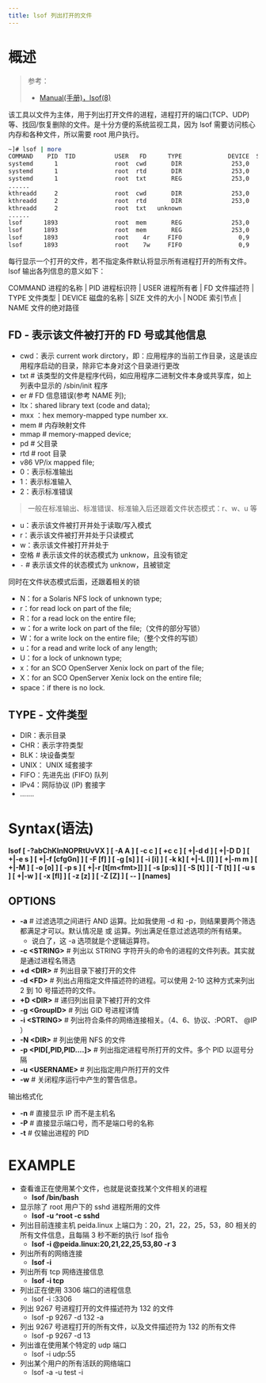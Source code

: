 ```yaml
---
title: lsof 列出打开的文件
---
```


# 概述

> 参考：
> 
> - [Manual(手册)，lsof(8)](https://man7.org/linux/man-pages/man8/lsof.8.html)

该工具以文件为主体，用于列出打开文件的进程，进程打开的端口(TCP、UDP)等、找回/恢复删除的文件。是十分方便的系统监视工具，因为 lsof 需要访问核心内存和各种文件，所以需要 root 用户执行。

```bash
~]# lsof | more
COMMAND    PID  TID           USER   FD      TYPE             DEVICE  SIZE/OFF       NODE NAME
systemd      1                root  cwd       DIR              253,0       238         64 /
systemd      1                root  rtd       DIR              253,0       238         64 /
systemd      1                root  txt       REG              253,0   1612152   17149941 /usr/lib/systemd/systemd
......
kthreadd     2                root  cwd       DIR              253,0       238         64 /
kthreadd     2                root  rtd       DIR              253,0       238         64 /
kthreadd     2                root  txt   unknown                                         /proc/2/exe
......
lsof      1893                root  mem       REG              253,0    155784      72860 /usr/lib64/libselinux.so.1
lsof      1893                root  mem       REG              253,0    164240      41015 /usr/lib64/ld-2.17.so
lsof      1893                root    4r     FIFO                0,9       0t0      37707 pipe
lsof      1893                root    7w     FIFO                0,9       0t0      37708 pipe
```

每行显示一个打开的文件，若不指定条件默认将显示所有进程打开的所有文件。lsof 输出各列信息的意义如下：

COMMAND 进程的名称 | PID 进程标识符 | USER 进程所有者 | FD 文件描述符 | TYPE 文件类型 | DEVICE 磁盘的名称 | SIZE 文件的大小 | NODE 索引节点 | NAME 文件的绝对路径

## FD - 表示该文件被打开的 FD 号或其他信息

- cwd：表示 current work dirctory，即：应用程序的当前工作目录，这是该应用程序启动的目录，除非它本身对这个目录进行更改
- txt # 该类型的文件是程序代码，如应用程序二进制文件本身或共享库，如上列表中显示的 /sbin/init 程序
- er # FD 信息错误(参考 NAME 列);
- ltx：shared library text (code and data);
- mxx ：hex memory-mapped type number xx.
- mem # 内存映射文件
- mmap # memory-mapped device;
- pd # 父目录
- rtd # root 目录
- v86 VP/ix mapped file;
- 0：表示标准输出
- 1：表示标准输入
- 2：表示标准错误
> 一般在标准输出、标准错误、标准输入后还跟着文件状态模式：r、w、u 等

  - u：表示该文件被打开并处于读取/写入模式
  - r：表示该文件被打开并处于只读模式
  - w：表示该文件被打开并处于
- 空格 # 表示该文件的状态模式为 unknow，且没有锁定
- `-` # 表示该文件的状态模式为 unknow，且被锁定

同时在文件状态模式后面，还跟着相关的锁

- N：for a Solaris NFS lock of unknown type;
- r：for read lock on part of the file;
- R：for a read lock on the entire file;
- w：for a write lock on part of the file;（文件的部分写锁）
- W：for a write lock on the entire file;（整个文件的写锁）
- u：for a read and write lock of any length;
- U：for a lock of unknown type;
- x：for an SCO OpenServer Xenix lock on part of the file;
- X：for an SCO OpenServer Xenix lock on the entire file;
- space：if there is no lock.

## TYPE - 文件类型

- DIR：表示目录
- CHR：表示字符类型
- BLK：块设备类型
- UNIX： UNIX 域套接字
- FIFO：先进先出 (FIFO) 队列
- IPv4：网际协议 (IP) 套接字
- .......

# Syntax(语法)

**lsof \[ -?abChKlnNOPRtUvVX ] \[ -A A ] \[ -c c ] \[ +c c ] \[ +|-d d ] \[ +|-D D ] \[ +|-e s ] \[ +|-f \[cfgGn] ] \[ -F \[f] ] \[ -g \[s] ] \[ -i \[i] ] \[ -k k] \[ +|-L \[l] ] \[ +|-m m ] \[ +|-M ] \[ -o \[o] ] \[ -p s ] \[ +|-r \[t\[m\<fmt>]] ] \[ -s \[p:s] ] \[ -S \[t] ] \[ -T \[t] ] \[ -u s ] \[ +|-w ] \[ -x \[fl] ] \[ -z \[z] ] \[ -Z \[Z] ] \[ -- ] \[names]**

## OPTIONS

- **-a** # 过滤选项之间进行 AND 运算。比如我使用 -d 和 -p，则结果要两个筛选都满足才可以。默认情况是 或 运算。列出满足任意过滤选项的所有结果。
  - 说白了，这 -a 选项就是个逻辑运算符。
- **-c \<STRING>** # 列出以 STRING 字符开头的命令的进程的文件列表。其实就是通过进程名筛选
- **+d \<DIR>** # 列出目录下被打开的文件
- **-d \<FD>** # 列出占用指定文件描述符的进程。可以使用 2-10 这种方式来列出 2 到 10 号描述符的文件。
- **+D \<DIR>** # 递归列出目录下被打开的文件
- **-g \<GroupID>** # 列出 GID 号进程详情
- **-i \<STRING>** # 列出符合条件的网络连接相关。（4、6、协议、:PORT、 @IP ）
- **-N \<DIR>** # 列出使用 NFS 的文件
- **-p \<PID\[,PID,PID....]>** # 列出指定进程号所打开的文件。多个 PID 以逗号分隔
- **-u \<USERNAME>** # 列出指定用户所打开的文件
- **-w** # 关闭程序运行中产生的警告信息。

输出格式化

- **-n** # 直接显示 IP 而不是主机名
- **-P** # 直接显示端口号，而不是端口号的名称
- **-t** # 仅输出进程的 PID

# EXAMPLE

- 查看谁正在使用某个文件，也就是说查找某个文件相关的进程
  - **lsof /bin/bash**
- 显示除了 root 用户下的 sshd 进程所用的文件
  - **lsof -u ^root -c sshd**
- 列出目前连接主机 peida.linux 上端口为：20，21，22，25，53，80 相关的所有文件信息，且每隔 3 秒不断的执行 lsof 指令
  - **lsof -i @peida.linux:20,21,22,25,53,80 -r 3**
- 列出所有的网络连接
  - **lsof -i**
- 列出所有 tcp 网络连接信息
  - **lsof -i tcp**
- 列出正在使用 3306 端口的进程信息
  - lsof -i :3306
- 列出 9267 号进程打开的文件描述符为 132 的文件
  - lsof -p 9267 -d 132 -a
- 列出 9267 号进程打开的所有文件，以及文件描述符为 132 的所有文件
  - lsof -p 9267 -d 13
- 列出谁在使用某个特定的 udp 端口
  - lsof -i udp:55
- 列出某个用户的所有活跃的网络端口
  - lsof -a -u test -i
